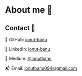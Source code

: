 # **About me :speech_balloon:**

## **Contact** 🎣

🦊 GitHub: [ionut-banu](https://github.com/ionut-banu)

👔 LinkedIn: [ionut-banu](https://www.linkedin.com/in/ionut-banu-929772120)

📓 Medium: [@ionutbanu](https://ionutbanu.medium.com/)

📬 Email: [ionutbanu094@gmail.com](mailto:ionutbanu094@gmail.com)


<!--
**ionut-banu/ionut-banu** is a ✨ _special_ ✨ repository because its `README.md` (this file) appears on your GitHub profile.

Here are some ideas to get you started:

- 🔭 I’m currently working on ...
- 🌱 I’m currently learning ...
- 👯 I’m looking to collaborate on ...
- 🤔 I’m looking for help with ...
- 💬 Ask me about ...
- 📫 How to reach me: ...
- 😄 Pronouns: ...
- ⚡ Fun fact: ...


🌐 Website: [gmihaila.github.io](https://gmihaila.github.io/)

👤 Schedule meeting: [calendly.com/georgemihaila](https://calendly.com/georgemihaila)
-->
